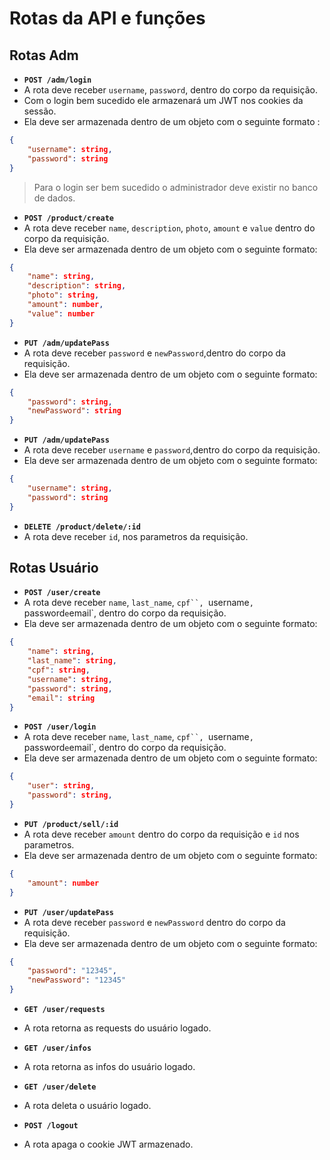 # Rotas da API e funções 
## Rotas Adm
- **`POST /adm/login`**
- A rota deve receber `username`, `password`, dentro do corpo da requisição.
- Com o login bem sucedido ele armazenará um JWT nos cookies da sessão.
- Ela deve ser armazenada dentro de um objeto com o seguinte formato :
```JSON
{
	"username": string,
	"password": string
}
```
>  Para o login ser bem sucedido o administrador deve existir no banco de dados.

- **`POST /product/create`**
- A rota deve receber `name`, `description`, `photo`, `amount` e `value` dentro do corpo da requisição.
- Ela deve ser armazenada dentro de um objeto com o seguinte formato:
```JSON
{
	"name": string,
	"description": string,
	"photo": string,
	"amount": number,
	"value": number
}
```

- **`PUT /adm/updatePass`**
- A rota deve receber `password` e `newPassword`,dentro do corpo da requisição.
- Ela deve ser armazenada dentro de um objeto com o seguinte formato:
```JSON
{
	"password": string,
	"newPassword": string
}
```

- **`PUT /adm/updatePass`**
- A rota deve receber `username` e `password`,dentro do corpo da requisição.
- Ela deve ser armazenada dentro de um objeto com o seguinte formato:
```JSON
{
	"username": string,
	"password": string
}
```

- **`DELETE /product/delete/:id`**
- A rota deve receber `id`, nos parametros da requisição.

## Rotas Usuário
- **`POST /user/create`**
- A rota deve receber `name`, `last_name`, `cpf``, `username`, `password` e `email`, dentro do corpo da requisição.
- Ela deve ser armazenada dentro de um objeto com o seguinte formato:
```JSON
{
	"name": string,
	"last_name": string,
	"cpf": string,
	"username": string,
	"password": string,
	"email": string
}
```

- **`POST /user/login`**
- A rota deve receber `name`, `last_name`, `cpf``, `username`, `password` e `email`, dentro do corpo da requisição.
- Ela deve ser armazenada dentro de um objeto com o seguinte formato:
```JSON
{
	"user": string,
	"password": string,
}
```

- **`PUT /product/sell/:id`**
- A rota deve receber `amount` dentro do corpo da requisição e `id` nos parametros.
- Ela deve ser armazenada dentro de um objeto com o seguinte formato:
```JSON
{
	"amount": number
}
```

- **`PUT /user/updatePass`**
- A rota deve receber `password` e `newPassword` dentro do corpo da requisição.
- Ela deve ser armazenada dentro de um objeto com o seguinte formato:
```JSON
{
	"password": "12345",
	"newPassword": "12345"
}
```

- **`GET /user/requests`**
- A rota retorna as requests do usuário logado.

- **`GET /user/infos`**
- A rota retorna as infos do usuário logado.

- **`GET /user/delete`**
- A rota deleta o usuário logado.


- **`POST /logout`**
- A rota apaga o cookie JWT armazenado.
